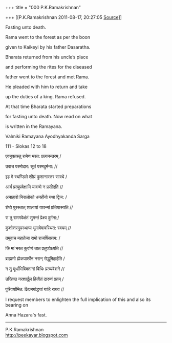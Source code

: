 +++
title = "000 P.K.Ramakrishnan"

+++
[[P.K.Ramakrishnan	2011-08-17, 20:27:05 [Source](https://groups.google.com/g/samskrita/c/8YMUKlm1vds)]]



Fasting unto death.  



Rama went to the forest as per the boon

given to Kaikeyi by his father Dasaratha.



Bharata returned from his uncle’s place

and performing the rites for the diseased

father went to the forest and met Rama.

He pleaded with him to return and take

up the duties of a king. Rama refused.

At that time Bharata started preparations

for fasting unto death. Now read on what

is written in the Ramayana.



Valmiki Ramayana Ayodhyakanda Sarga

111 - Slokas 12 to 18



एवमुक्तस्तु रामेण भरत: प्रत्यनन्तरम् /

उवाच परमोदार: सूतं परमदुर्मना: //



इह मे स्थण्डिले शीघ्रं कुशानास्तर सारथे /

आर्यं प्रत्युपवेक्षामि यावन्मे न प्रसीदति //



अनाहारो निरालोको धनहीनो यथा द्विज: /

शेष्ये पुरस्तात् शालायां यावन्मां प्रतियास्यति //



स तु राममवेक्षंतं सुमन्तं प्रेक्ष्य दुर्मना:/

कुशोत्तरमुपस्थाप्य भूमावेवावस्थित: स्वयम् //



तमुवाच महातेजा रामो राजर्षिसत्तम: /

किं मां भरत कुर्वाणं तात प्रतुपवेक्ष्यति //



ब्राह्मणो ह्येकपार्श्वेन नरान् रोद्धुमिहार्हति /

न तु मूर्धाभिषिक्तानां विधिः प्रत्य्पवेशने //



उत्त्तिष्ठ नरशार्दूल हित्वैतं दारुणं व्रतम् /

पुरिवर्यामित: क्षिप्रमयोद्ध्यां याहि राघव //



I request members to enlighten the full implication of this and also its bearing on

Anna Hazara's fast.





-----------------------------  

P.K.Ramakrishnan  
<http://peekayar.blogspot.com>

